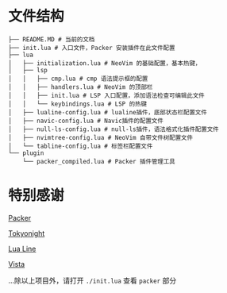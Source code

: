 # 文件结构
```
├── README.MD # 当前的文档
├── init.lua # 入口文件，Packer 安装插件在此文件配置
├── lua
│   ├── initialization.lua # NeoVim 的基础配置，基本热键，
│   ├── lsp
│   │   ├── cmp.lua # cmp 语法提示框的配置
│   │   ├── handlers.lua # NeoVim 的顶部栏
│   │   ├── init.lua # LSP 入口配置，添加语法检查可编辑此文件
│   │   └── keybindings.lua # LSP 的热键
│   ├── lualine-config.lua # lualine插件，底部状态栏配置文件
│   ├── navic-config.lua # Navic插件的配置文件
│   ├── null-ls-config.lua # null-ls插件，语法格式化插件配置文件 
│   ├── nvimtree-config.lua # NeoVim 自带文件树配置文件
│   └── tabline-config.lua # 标签栏配置文件
└── plugin
    └── packer_compiled.lua # Packer 插件管理工具
```

# 特别感谢
[Packer](https://github.com/wbthomason/packer.nvim)

[Tokyonight](https://github.com/folke/tokyonight.nvim)

[Lua Line](https://github.com/nvim-lualine/lualine.nvim)

[Vista](https://github.com/liuchengxu/vista.vim)

...除以上项目外，请打开 `./init.lua` 查看 `packer` 部分
